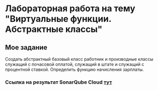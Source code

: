 # Лабораторная работа на тему "Виртуальные функции. Абстрактные классы"

## Мое задание
Создать абстрактный базовый класс  работник и производные классы  служащий с почасовой оплатой, служащий в штате и служащий с процентной ставкой. Определить функцию начисления зарплаты. 
 
### Ссылка на результат SonarQube Cloud [тут](https://sonarcloud.io/summary/new_code?id=PeTkun_Industries_Laba4&branch=main)
